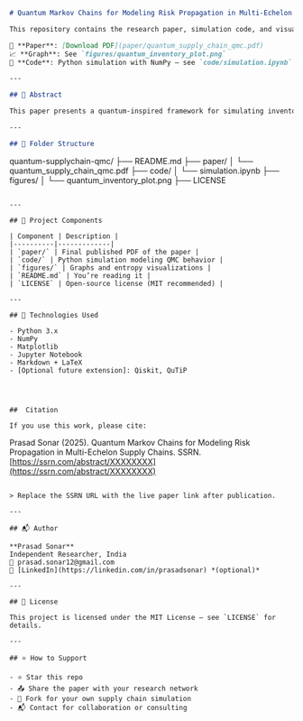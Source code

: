 

```markdown
# Quantum Markov Chains for Modeling Risk Propagation in Multi-Echelon Supply Chains

This repository contains the research paper, simulation code, and visualization assets for a novel framework that applies **Quantum Markov Chains (QMCs)** to model **risk propagation**, **inventory transitions**, and **uncertainty dynamics** in complex supply chain networks.

📄 **Paper**: [Download PDF](paper/quantum_supply_chain_qmc.pdf)  
📈 **Graph**: See `figures/quantum_inventory_plot.png`  
🧪 **Code**: Python simulation with NumPy — see `code/simulation.ipynb`

---

## 📌 Abstract

This paper presents a quantum-inspired framework for simulating inventory dynamics and risk propagation in multi-echelon supply chains using **Quantum Markov Chains (QMCs)**. It introduces density matrix-based inventory representation, entropy-driven uncertainty measurement, and noise operators to simulate stochastic transitions. Features such as lead time delays, node-specific decoherence, and feedback-based replenishment decisions are modeled. The approach is relevant for digital twin simulations, supply chain forecasting, and resilience analysis.

---

## 🧱 Folder Structure

```

quantum-supplychain-qmc/
├── README.md
├── paper/
│   └── quantum\_supply\_chain\_qmc.pdf
├── code/
│   └── simulation.ipynb
├── figures/
│   └── quantum\_inventory\_plot.png
├── LICENSE

```

---

## 📂 Project Components

| Component | Description |
|----------|-------------|
| `paper/` | Final published PDF of the paper |
| `code/` | Python simulation modeling QMC behavior |
| `figures/` | Graphs and entropy visualizations |
| `README.md` | You’re reading it |
| `LICENSE` | Open-source license (MIT recommended) |

---

## 🔧 Technologies Used

- Python 3.x
- NumPy
- Matplotlib
- Jupyter Notebook
- Markdown + LaTeX
- [Optional future extension]: Qiskit, QuTiP




##  Citation

If you use this work, please cite:

```

Prasad Sonar (2025). Quantum Markov Chains for Modeling Risk Propagation in Multi-Echelon Supply Chains. SSRN. [https://ssrn.com/abstract/XXXXXXXX](https://ssrn.com/abstract/XXXXXXXX)

```

> Replace the SSRN URL with the live paper link after publication.

---

## 📬 Author

**Prasad Sonar**  
Independent Researcher, India  
📧 prasad.sonar12@gmail.com  
🔗 [LinkedIn](https://linkedin.com/in/prasadsonar) *(optional)*

---

## 📜 License

This project is licensed under the MIT License — see `LICENSE` for details.

---

## ⭐ How to Support

- ⭐ Star this repo  
- 📤 Share the paper with your research network  
- 🧠 Fork for your own supply chain simulation  
- 📬 Contact for collaboration or consulting



